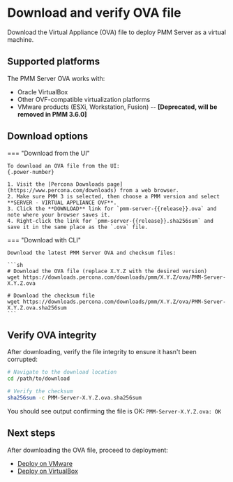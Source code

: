 # Download and verify OVA file

Download the Virtual Appliance (OVA) file to deploy PMM Server as a virtual machine.

## Supported platforms

The PMM Server OVA works with:

- Oracle VirtualBox
- Other OVF-compatible virtualization platforms
- VMware products (ESXi, Workstation, Fusion) -- **[Deprecated, will be removed in PMM 3.6.0]**

## Download options

=== "Download from the UI"

    To download an OVA file from the UI:
    {.power-number}

    1. Visit the [Percona Downloads page](https://www.percona.com/downloads) from a web browser.
    2. Make sure PMM 3 is selected, then choose a PMM version and select **SERVER - VIRTUAL APPLIANCE OVF**.
    3. Click the **DOWNLOAD** link for `pmm-server-{{release}}.ova` and note where your browser saves it.
    4. Right-click the link for `pmm-server-{{release}}.sha256sum` and save it in the same place as the `.ova` file.

=== "Download with CLI"

    Download the latest PMM Server OVA and checksum files:

    ```sh
    # Download the OVA file (replace X.Y.Z with the desired version)
    wget https://downloads.percona.com/downloads/pmm/X.Y.Z/ova/PMM-Server-X.Y.Z.ova
    
    # Download the checksum file
    wget https://downloads.percona.com/downloads/pmm/X.Y.Z/ova/PMM-Server-X.Y.Z.ova.sha256sum
    ```


## Verify OVA integrity

After downloading, verify the file integrity to ensure it hasn't been corrupted:

```sh
# Navigate to the download location
cd /path/to/download

# Verify the checksum
sha256sum -c PMM-Server-X.Y.Z.ova.sha256sum
```

You should see output confirming the file is OK:
`PMM-Server-X.Y.Z.ova: OK`

## Next steps
After downloading the OVA file, proceed to deployment:

- [Deploy on VMware](../virtual/vmware.md)
- [Deploy on VirtualBox](../virtual/virtualbox.md)